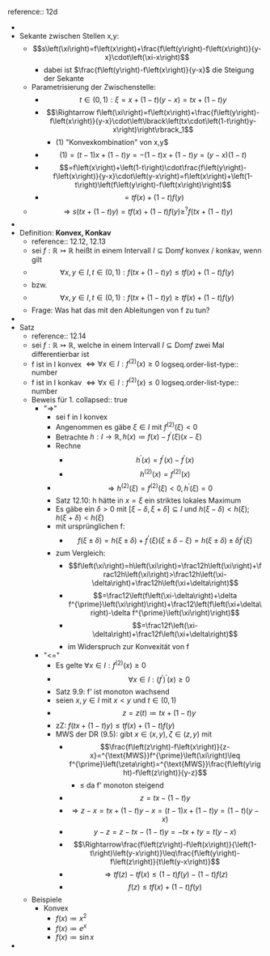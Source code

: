 reference:: 12d

-
- Sekante zwischen Stellen x,y:
	- $$s\left(\xi\right)=f\left(x\right)+\frac{f\left(y\right)-f\left(x\right)}{y-x}\cdot\left(\xi-x\right)$$
		- dabei ist $\frac{f\left(y\right)-f\left(x\right)}{y-x}$ die Steigung der Sekante
	- Parametrisierung der Zwischenstelle:
		- $$t\in\left(0,1\right):\xi=x+\left(1-t\right)\left(y-x\right)=tx+\left(1-t\right)y$$
		- $$\Rightarrow f\left(\xi\right)=f\left(x\right)+\frac{f\left(y\right)-f\left(x\right)}{y-x}\cdot\left\lbrack\left(tx\cdot\left(1-t\right)y-x\right)\right\rbrack_1$$
			- (1) "Konvexkombination" von x,y$
		- $$\left(1\right)=\left(t-1\right)x+\left(1-t\right)y=-\left(1-t\right)x+\left(1-t\right)y=\left(y-x\right)\left(1-t\right)$$
		- $$=f\left(x\right)+\left(1-t\right)\cdot\frac{f\left(y\right)-f\left(x\right)}{y-x}\cdot\left(y-x\right)=f\left(x\right)+\left(1-t\right)\left(f\left(y\right)-f\left(x\right)\right)$$
		- $$=tf\left(x\right)+\left(1-t\right)f\left(y\right)$$
	- $$\Rightarrow s\left(tx+\left(1-t\right)y\right)=tf\left(x\right)+\left(1-t\right)f\left(y\right)\geq^{?}f\left(tx+\left(1-t\right)y\right)$$
-
- Definition: **Konvex, Konkav**
	- reference:: 12.12, 12.13
	- sei $f:\mathbb{R}\rightarrowtail\mathbb{R}$ heißt in einem Intervall $I\subseteq\text{Dom}f$ konvex / konkav, wenn gilt
	- $$\forall x,y\in I,t\in\left(0,1\right):f\left(tx+\left(1-t\right)y\right)\leq tf\left(x\right)+\left(1-t\right)f\left(y\right)$$
	- bzw.
	- $$\forall x,y\in I,t\in\left(0,1\right):f\left(tx+\left(1-t\right)y\right)\geq tf\left(x\right)+\left(1-t\right)f\left(y\right)$$
	- Frage: Was hat das mit den Ableitungen von f zu tun?
-
- Satz
	- reference:: 12.14
	- sei $f:\mathbb{R}\rightarrowtail\mathbb{R}$, welche in einem Intervall $I\subseteq\text{Dom}f$ zwei Mal differentierbar ist
	- f ist in I konvex $\Leftrightarrow\forall x\in I:f^{\left(2\right)}\left(x\right)\geq0$
	  logseq.order-list-type:: number
	- f ist in I konkav $\Leftrightarrow\forall x\in I:f^{\left(2\right)}\left(x\right)\leq0$
	  logseq.order-list-type:: number
	- Beweis für 1.
	  collapsed:: true
		- "=>"
			- sei f in I konvex
			- Angenommen es gäbe $\xi\in I$ mit $f^{\left(2\right)}\left(\xi\right)<0$
			- Betrachte $h:I\rightarrow\mathbb{R},h\left(x\right)\coloneqq f\left(x\right)-f^{\prime}\left(\xi\right)\left(x-\xi\right)$
			- Rechne
				- $$h^{\prime}\left(x\right)=f^{\prime}\left(x\right)-f^{\prime}\left(x\right)$$
				- $$h^{\left(2\right)}\left(x\right)=f^{\left(2\right)}\left(x\right)$$
			- $$\Rightarrow h^{\left(2\right)}\left(\xi\right)=f^{\left(2\right)}\left(\xi\right)<0,h^{\prime}\left(\xi\right)=0$$
			- Satz 12.10: h hätte in $x=\xi$ ein striktes lokales Maximum
			- Es gäbe ein $\delta>0$ mit $\left\lbrack\xi-\delta,\xi+\delta\right\rbrack\subseteq I$ und $h\left(\xi-\delta\right)<h\left(\xi\right);h\left(\xi+\delta\right)<h\left(\xi\right)$
			- mit ursprünglichen f:
				- $$f\left(\xi\pm\delta\right)=h\left(\xi\pm\delta\right)+f^{\prime}\left(\xi\right)\left(\xi\pm\delta-\xi\right)=h\left(\xi\pm\delta\right)\pm\delta f^{\prime}\left(\xi\right)$$
			- zum Vergleich:
				- $$f\left(\xi\right)=h\left(\xi\right)=\frac12h\left(\xi\right)+\frac12h\left(\xi\right)>\frac12h\left(\xi-\delta\right)+\frac12h\left(\xi+\delta\right)$$
				- $$=\frac12\left(f\left(\xi-\delta\right)+\delta f^{\prime}\left(\xi\right)\right)+\frac12\left(f\left(\xi+\delta\right)-\delta f^{\prime}\left(\xi\right)\right)$$
				- $$=\frac12f\left(\xi-\delta\right)+\frac12f\left(\xi+\delta\right)$$
				- im Widerspruch zur Konvexität von f
		- "<="
			- Es gelte $\forall x\in I:f^{\left(2\right)}\left(x\right)\geq0$
			- $$\forall x\in I:\left(f^{\prime}\right)^{\prime}\left(x\right)\geq0$$
			- Satz 9.9: f' ist monoton wachsend
			- seien $x,y\in I$ mit $x<y$ und $t\in\left(0,1\right)$
			- $$z=z\left(t\right)\coloneqq tx+\left(1-t\right)y$$
			- zZ: $f\left(tx+\left(1-t\right)y\right)\leq tf\left(x\right)+\left(1-t\right)f\left(y\right)$
			- MWS der DR (9.5): gibt $x\in\left(x,y\right),\zeta\in\left(z,y\right)$ mit
				- $$\frac{f\left(z\right)-f\left(x\right)}{z-x}=^{\text{MWS}}f^{\prime}\left(\xi\right)\leq f^{\prime}\left(\zeta\right)=^{\text{MWS}}\frac{f\left(y\right)-f\left(z\right)}{y-z}$$
					- $\leq$ da f' monoton steigend
				- $$z=tx-\left(1-t\right)y$$
				- $$\Rightarrow z-x=tx+\left(1-t\right)y-x=\left(t-1\right)x+\left(1-t\right)y=\left(1-t\right)\left(y-x\right)$$
				- $$y-z=z-tx-\left(1-t\right)y=-tx+ty=t\left(y-x\right)$$
				- $$\Rightarrow\frac{f\left(z\right)-f\left(x\right)}{\left(1-t\right)\left(y-x\right)}\leq\frac{f\left(y\right)-f\left(z\right)}{t\left(y-x\right)}$$
				- $$\Rightarrow tf\left(z\right)-tf\left(x\right)\leq\left(1-t\right)f\left(y\right)-\left(1-t\right)f\left(z\right)$$
				- $$f\left(z\right)\leq tf\left(x\right)+\left(1-t\right)f\left(y\right)$$
	- Beispiele
		- Konvex
			- $f\left(x\right)\coloneqq x^2$
			- $f\left(x\right)\coloneqq e^{x}$
			- $f\left(x\right)\coloneqq\sin x$
-